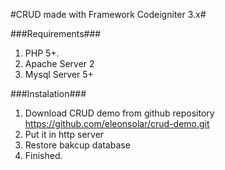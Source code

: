 #CRUD made with Framework Codeigniter 3.x#

###Requirements###

1. PHP 5+.
2. Apache Server 2
3. Mysql Server 5+

###Instalation###

1. Download CRUD demo from github repository https://github.com/eleonsolar/crud-demo.git
2. Put it in http server
3. Restore bakcup database
4. Finished.


